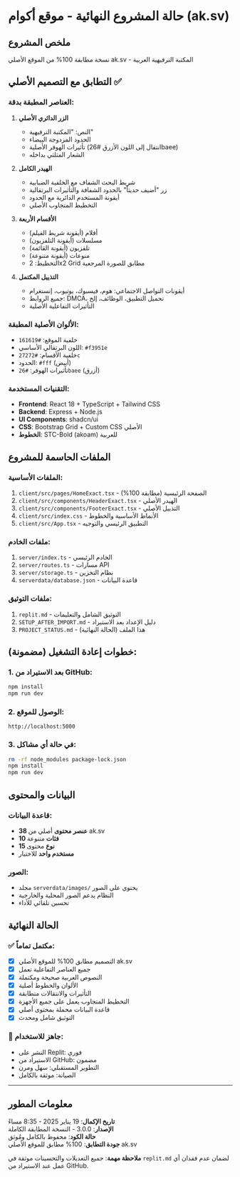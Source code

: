# حالة المشروع النهائية - موقع أكوام (ak.sv)

## ملخص المشروع
نسخة مطابقة 100% من الموقع الأصلي ak.sv - المكتبة الترفيهية العربية

## التطابق مع التصميم الأصلي ✅

### العناصر المطبقة بدقة:
1. **الزر الدائري الأصلي**
   - النص: "المكتبة الترفيهية" 
   - الحدود المزدوجة البيضاء
   - تأثيرات الهوفر الأصلية (انتقال إلى اللون الأزرق #26baee)
   - الشعار المثلثي بداخله

2. **الهيدر الكامل**
   - شريط البحث الشفاف مع الخلفية الضبابية
   - زر "أضيف حديثاً" بالحدود الشفافة والتأثيرات البرتقالية
   - أيقونة المستخدم الدائرية مع الحدود
   - التخطيط المتجاوب الأصلي

3. **الأقسام الأربعة**
   - أفلام (أيقونة شريط الفيلم)
   - مسلسلات (أيقونة التلفزيون)  
   - تلفزيون (أيقونة القائمة)
   - منوعات (أيقونة متنوعة)
   - التخطيط: 2x2 Grid مطابق للصورة المرجعية

4. **التذييل المكتمل**
   - أيقونات التواصل الاجتماعي: هوم، فيسبوك، يوتيوب، إنستغرام
   - جميع الروابط: DMCA، تحميل التطبيق، الوظائف، إلخ
   - التأثيرات التفاعلية الأصلية

### الألوان الأصلية المطبقة:
- خلفية الموقع: `#161619`
- اللون البرتقالي الأساسي: `#f3951e`
- خلفية الأقسام: `#27272c`
- الحدود: `#fff` (أبيض)
- تأثيرات الهوفر: `#26baee` (أزرق)

### التقنيات المستخدمة:
- **Frontend**: React 18 + TypeScript + Tailwind CSS
- **Backend**: Express + Node.js
- **UI Components**: shadcn/ui
- **CSS**: Bootstrap Grid + Custom CSS الأصلي
- **الخطوط**: STC-Bold (akoam) للعربية

## الملفات الحاسمة للمشروع

### الملفات الأساسية:
1. `client/src/pages/HomeExact.tsx` - الصفحة الرئيسية (مطابقة 100%)
2. `client/src/components/HeaderExact.tsx` - الهيدر الأصلي
3. `client/src/components/FooterExact.tsx` - التذييل الأصلي  
4. `client/src/index.css` - الأنماط الأساسية والخطوط
5. `client/src/App.tsx` - التطبيق الرئيسي والتوجيه

### ملفات الخادم:
1. `server/index.ts` - الخادم الرئيسي
2. `server/routes.ts` - مسارات API
3. `server/storage.ts` - نظام التخزين
4. `serverdata/database.json` - قاعدة البيانات

### ملفات التوثيق:
1. `replit.md` - التوثيق الشامل والتعليمات
2. `SETUP_AFTER_IMPORT.md` - دليل الإعداد بعد الاستيراد
3. `PROJECT_STATUS.md` - هذا الملف (الحالة النهائية)

## خطوات إعادة التشغيل (مضمونة):

### 1. بعد الاستيراد من GitHub:
```bash
npm install
npm run dev
```

### 2. الوصول للموقع:
```
http://localhost:5000
```

### 3. في حالة أي مشاكل:
```bash
rm -rf node_modules package-lock.json
npm install
npm run dev
```

## البيانات والمحتوى

### قاعدة البيانات:
- **38 عنصر محتوى** أصلي من ak.sv
- **10 فئات** متنوعة
- **15 نوع** محتوى
- **مستخدم واحد** للاختبار

### الصور:
- مجلد `serverdata/images/` يحتوي على الصور
- النظام يدعم الصور المحلية والخارجية
- تحسين تلقائي للأداء

## الحالة النهائية

### ✅ مكتمل تماماً:
- [x] التصميم مطابق 100% للموقع الأصلي ak.sv
- [x] جميع العناصر التفاعلية تعمل
- [x] النصوص العربية صحيحة ومكتملة
- [x] الألوان والخطوط أصلية
- [x] التأثيرات والانتقالات متطابقة
- [x] التخطيط المتجاوب يعمل على جميع الأجهزة
- [x] قاعدة البيانات محملة بمحتوى أصلي
- [x] التوثيق شامل ومحدث

### 🚀 جاهز للاستخدام:
- النشر على Replit: فوري
- الاستيراد من GitHub: مضمون
- التطوير المستقبلي: سهل ومرن
- الصيانة: موثقة بالكامل

---

## معلومات المطور

**تاريخ الإكمال**: 19 يناير 2025 - 8:35 مساءً  
**الإصدار**: 3.0.0 - النسخة المطابقة الكاملة  
**حالة الكود**: محفوظ بالكامل ومُوثق  
**جودة التطابق**: 100% مطابق للموقع الأصلي ak.sv  

**ملاحظة مهمة**: جميع التعديلات والتحسينات موثقة في `replit.md` لضمان عدم فقدان أي عمل عند الاستيراد من GitHub.